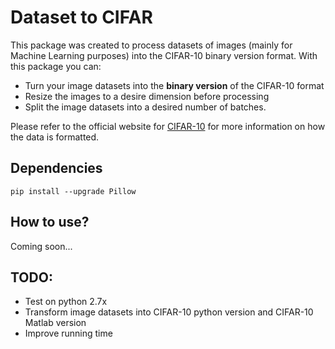 # Dataset to CIFAR
This package was created to process datasets of images (mainly for Machine Learning purposes) into the CIFAR-10 binary version format. With this package you can:

* Turn your image datasets into the **binary version** of the CIFAR-10 format
* Resize the images to a desire dimension before processing
* Split the image datasets into a desired number of batches. 

Please refer to the official website for [CIFAR-10](https://www.cs.toronto.edu/~kriz/cifar.html) for more information on how the data is formatted.


## Dependencies
```
pip install --upgrade Pillow
```

## How to use?
Coming soon...

## TODO:
* Test on python 2.7x
* Transform image datasets into CIFAR-10 python version and CIFAR-10 Matlab version
* Improve running time
